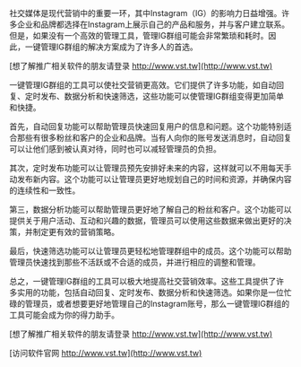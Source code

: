 社交媒体是现代营销中的重要一环，其中Instagram（IG）的影响力日益增强。许多企业和品牌都选择在Instagram上展示自己的产品和服务，并与客户建立联系。但是，如果没有一个高效的管理工具，管理IG群组可能会非常繁琐和耗时。因此，一键管理IG群组的解决方案成为了许多人的首选。

[想了解推广相关软件的朋友请登录 http://www.vst.tw](http://www.vst.tw)

一键管理IG群组的工具可以使社交营销更高效。它们提供了许多功能，如自动回复、定时发布、数据分析和快速筛选，这些功能可以使管理IG群组变得更加简单和快捷。

首先，自动回复功能可以帮助管理员快速回复用户的信息和问题。这个功能特别适合那些有很多粉丝和客户的企业和品牌。当有人向你的账号发送消息时，自动回复可以让他们感到被认真对待，同时也可以减轻管理员的负担。

其次，定时发布功能可以让管理员预先安排好未来的内容，这样就可以不用每天手动发布新内容。这个功能可以让管理员更好地规划自己的时间和资源，并确保内容的连续性和一致性。

第三，数据分析功能可以帮助管理员更好地了解自己的粉丝和客户。这个功能可以提供关于用户活动、互动和兴趣的数据，管理员可以使用这些数据来做出更好的决策，并制定更有效的营销策略。

最后，快速筛选功能可以让管理员更轻松地管理群组中的成员。这个功能可以帮助管理员快速找到那些不活跃或不合适的成员，并进行相应的调整和管理。

总之，一键管理IG群组的工具可以极大地提高社交营销效率。这些工具提供了许多实用的功能，包括自动回复、定时发布、数据分析和快速筛选。如果你是一位忙碌的管理员，或者想要更好地管理自己的Instagram账号，那么一键管理IG群组的工具可能会成为你的得力助手。

[想了解推广相关软件的朋友请登录 http://www.vst.tw](http://www.vst.tw)


[访问软件官网 http://www.vst.tw](http://www.vst.tw)
